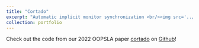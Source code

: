 ```yaml
---
title: "Cortado"
excerpt: "Automatic implicit monitor synchronization <br/><img src='../files/portfolio/2021-cortado/fdg-example.pdf'>"
collection: portfolio
---
```


Check out the code from our 2022 OOPSLA paper [cortado](https://dl.acm.org/doi/10.1145/3527311) on [Github](https://github.com/utopia-group/cortado)!

